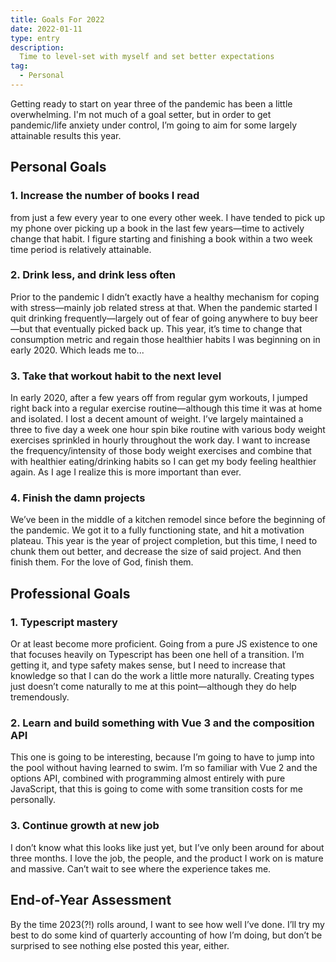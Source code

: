 ```yaml
---
title: Goals For 2022
date: 2022-01-11
type: entry
description:
  Time to level-set with myself and set better expectations
tag:
  - Personal
---
```


Getting ready to start on year three of the pandemic has been a little overwhelming. I'm not much of a goal setter, but in order to get pandemic/life anxiety under control, I’m going to aim for some largely attainable results this year.

## Personal Goals

### 1. Increase the number of books I read

from just a few every year to one every other week. I have tended to pick up my phone over picking up a book in the last few years—time to actively change that habit. I figure starting and finishing a book within a two week time period is relatively attainable.

### 2. Drink less, and drink less often

Prior to the pandemic I didn’t exactly have a healthy mechanism for coping with stress—mainly job related stress at that. When the pandemic started I quit drinking frequently—largely out of fear of going anywhere to buy beer—but that eventually picked back up. This year, it’s time to change that consumption metric and regain those healthier habits I was beginning on in early 2020. Which leads me to...

### 3. Take that workout habit to the next level

In early 2020, after a few years off from regular gym workouts, I jumped right back into a regular exercise routine—although this time it was at home and isolated. I lost a decent amount of weight. I’ve largely maintained a three to five day a week one hour spin bike routine with various body weight exercises sprinkled in hourly throughout the work day. I want to increase the frequency/intensity of those body weight exercises and combine that with healthier eating/drinking habits so I can get my body feeling healthier again. As I age I realize this is more important than ever.

### 4. Finish the damn projects

We’ve been in the middle of a kitchen remodel since before the beginning of the pandemic. We got it to a fully functioning state, and hit a motivation plateau. This year is the year of project completion, but this time, I need to chunk them out better, and decrease the size of said project. And then finish them. For the love of God, finish them.

## Professional Goals

### 1. Typescript mastery

Or at least become more proficient. Going from a pure JS existence to one that focuses heavily on Typescript has been one hell of a transition. I’m getting it, and type safety makes sense, but I need to increase that knowledge so that I can do the work a little more naturally. Creating types just doesn’t come naturally to me at this point—although they do help tremendously.

### 2. Learn and build something with Vue 3 and the composition API

This one is going to be interesting, because I’m going to have to jump into the pool without having learned to swim. I’m so familiar with Vue 2 and the options API, combined with programming almost entirely with pure JavaScript, that this is going to come with some transition costs for me personally.

### 3. Continue growth at new job

I don’t know what this looks like just yet, but I’ve only been around for about three months. I love the job, the people, and the product I work on is mature and massive. Can’t wait to see where the experience takes me.

## End-of-Year Assessment

By the time 2023(?!) rolls around, I want to see how well I’ve done. I’ll try my best to do some kind of quarterly accounting of how I’m doing, but don’t be surprised to see nothing else posted this year, either.